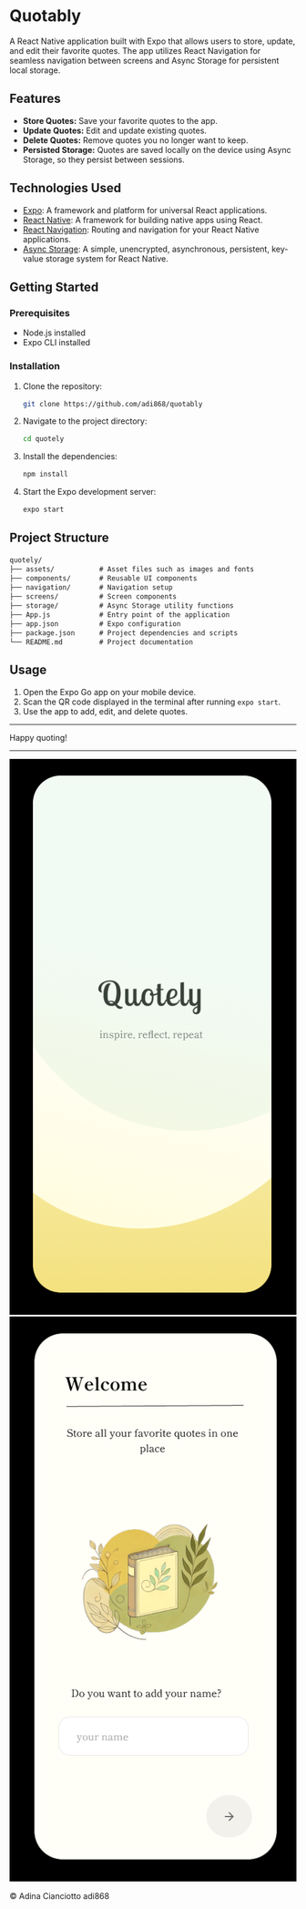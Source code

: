 # Quotably

A React Native application built with Expo that allows users to store, update, and edit their favorite quotes. The app utilizes React Navigation for seamless navigation between screens and Async Storage for persistent local storage.

## Features

- **Store Quotes:** Save your favorite quotes to the app.
- **Update Quotes:** Edit and update existing quotes.
- **Delete Quotes:** Remove quotes you no longer want to keep.
- **Persisted Storage:** Quotes are saved locally on the device using Async Storage, so they persist between sessions.

## Technologies Used

- [Expo](https://expo.dev/): A framework and platform for universal React applications.
- [React Native](https://reactnative.dev/): A framework for building native apps using React.
- [React Navigation](https://reactnavigation.org/): Routing and navigation for your React Native applications.
- [Async Storage](https://react-native-async-storage.github.io/async-storage/): A simple, unencrypted, asynchronous, persistent, key-value storage system for React Native.

## Getting Started

### Prerequisites

- Node.js installed
- Expo CLI installed

### Installation

1. Clone the repository:
   ```bash
   git clone https://github.com/adi868/quotably
   ```
2. Navigate to the project directory:
   ```bash
   cd quotely
   ```
3. Install the dependencies:
   ```bash
   npm install
   ```
4. Start the Expo development server:
   ```bash
   expo start
   ```

## Project Structure

```
quotely/
├── assets/           # Asset files such as images and fonts
├── components/       # Reusable UI components
├── navigation/       # Navigation setup
├── screens/          # Screen components
├── storage/          # Async Storage utility functions
├── App.js            # Entry point of the application
├── app.json          # Expo configuration
├── package.json      # Project dependencies and scripts
└── README.md         # Project documentation
```

## Usage

1. Open the Expo Go app on your mobile device.
2. Scan the QR code displayed in the terminal after running `expo start`.
3. Use the app to add, edit, and delete quotes.

---

Happy quoting!

---

![Screenshot of splash screen](assets/images/splash_screenshot.png) ![Screenshot of splash screen](assets/images/welcome_screenshot.png)

© Adina Cianciotto adi868

